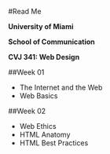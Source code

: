 #Read Me

**University of Miami**

**School of Communication**

**CVJ 341: Web Design**

##Week 01
- The Internet and the Web
- Web Basics

##Week 02
- Web Ethics
- HTML Anatomy
- HTML Best Practices